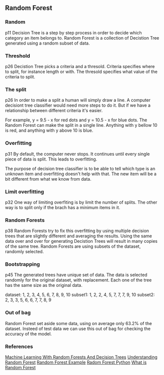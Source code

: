 ## Random Forest

### Random
 p11
Decision Tree is a step by step process in order to decide which category an item belongs to.
Random Forest is a collection of Decistion Tree generated using a random subset of data.

### Threshold
 p26
Decistion Tree picks a criteria and a thresold.
Criteria specifies where to split, for instance length or with.
The thresold specifies what value of the criteria to split.

### The split
 p26
In order to make a split a human will simply draw a line.
A computer decisiont tree classifier would need more steps to do it.
But if we have a relationship between different criteria it's easier.

For example, y = 9.5 - x for red dots and y = 10.5 - x for blue dots.
The Random Forest can make the split in a single line.
Anything with y bellow 10 is red, and anything with y above 10 is blue. 

### Overfitting
 p31
By default, the computer never stops.
It continues until every single piece of data is split.
This leads to overfitting.

The purpose of decision tree classifier is to be able to tell 
which type is an unknown item and overfitting doesn't help with that.
The new item will be a bit different from what we know from data.

### Limit overfitting
 p32
One way of limiting overfiting is by limit the number of splits.
The other way is to split only if the brach has a minimum items in it.

### Random Forests
 p38
Random Forests try to fix this overfitting by using multiple decision trees 
that are slightly different and averaging the results.
Using the same data over and over for generating Decistion Trees will result 
in many copies of the same tree.
Random Forests are using subsets of the dataset, randomly selected.

### Bootstrapping
 p45
The generated trees have unique set of data.
The data is selected randomly for the original dataset, with replacement.
Each one of the tree has the same size as the original data.

dataset: 1, 2, 3, 4, 5, 6, 7, 8, 9, 10 
subset1: 1, 2, 2, 4, 5, 7, 7, 7, 9, 10 
subset2: 2, 3, 3, 5, 6, 6, 7, 7, 8, 9

### Out of bag

Random Forest set aside some data, using on average only 63.2% of the dataset.
Insteed of test data we can use this out of bag for checking the accuracy of the model.

### References

[Machine Learning With Random Forests And Decision Trees](https://www.amazon.com/gp/product/B01JBL8YVK)
[Understanding Random Forest](https://towardsdatascience.com/understanding-random-forest-58381e0602d2)
[Random Forest Example](https://www.analyticsvidhya.com/blog/2021/06/understanding-random-forest/)
[Radom Forest Python](https://vitalflux.com/random-forest-classifier-python-code-example/)
[What is Random Forest](https://www.youtube.com/watch?v=gkXX4h3qYm4&ab_channel=IBMTechnology)